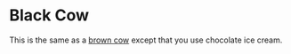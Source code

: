# Black Cow

This is the same as a [brown cow](brown-cow.md) except that you use chocolate ice cream.

